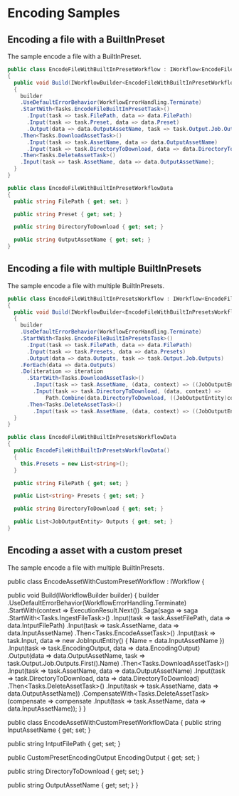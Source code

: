 # Encoding Samples

## Encoding a file with a BuiltInPreset

The sample encode a file with a BuiltInPreset.

```c#
public class EncodeFileWithBuiltInPresetWorkflow : IWorkflow<EncodeFileWithBuiltInPresetWorkflowData>
{
  public void Build(IWorkflowBuilder<EncodeFileWithBuiltInPresetWorkflowData> builder)
  {
    builder
    .UseDefaultErrorBehavior(WorkflowErrorHandling.Terminate)
    .StartWith<Tasks.EncodeFileBuiltInPresetTask>()
      .Input(task => task.FilePath, data => data.FilePath)
      .Input(task => task.Preset, data => data.Preset)
      .Output(data => data.OutputAssetName, task => task.Output.Job.Outputs.First().Name)
    .Then<Tasks.DownloadAssetTask>()
      .Input(task => task.AssetName, data => data.OutputAssetName)
      .Input(task => task.DirectoryToDownload, data => data.DirectoryToDownload)
    .Then<Tasks.DeleteAssetTask>()
    .Input(task => task.AssetName, data => data.OutputAssetName);
  }
}

public class EncodeFileWithBuiltInPresetWorkflowData
{
  public string FilePath { get; set; }

  public string Preset { get; set; }

  public string DirectoryToDownload { get; set; } 

  public string OutputAssetName { get; set; }
}
```
## Encoding a file with multiple BuiltInPresets

The sample encode a file with multiple BuiltInPresets.

```c#
public class EncodeFileWithBuiltInPresetsWorkflow : IWorkflow<EncodeFileWithBuiltInPresetsWorkflowData>
{
  public void Build(IWorkflowBuilder<EncodeFileWithBuiltInPresetsWorkflowData> builder)
  {
    builder
    .UseDefaultErrorBehavior(WorkflowErrorHandling.Terminate)
    .StartWith<Tasks.EncodeFileBuiltInPresetsTask>()
      .Input(task => task.FilePath, data => data.FilePath)
      .Input(task => task.Presets, data => data.Presets)
      .Output(data => data.Outputs, task => task.Output.Job.Outputs)
    .ForEach(data => data.Outputs)
    .Do(iteration => iteration
      .StartWith<Tasks.DownloadAssetTask>()
        .Input(task => task.AssetName, (data, context) => ((JobOutputEntity)context.Item).Name)
        .Input(task => task.DirectoryToDownload, (data, context) => 
            Path.Combine(data.DirectoryToDownload, ((JobOutputEntity)context.Item).Label))
      .Then<Tasks.DeleteAssetTask>()
        .Input(task => task.AssetName, (data, context) => ((JobOutputEntity)context.Item).Name));
  }
}

public class EncodeFileWithBuiltInPresetsWorkflowData
{
  public EncodeFileWithBuiltInPresetsWorkflowData()
  {
    this.Presets = new List<string>();
  }

  public string FilePath { get; set; }

  public List<string> Presets { get; set; }

  public string DirectoryToDownload { get; set; }

  public List<JobOutputEntity> Outputs { get; set; }
}
```
## Encoding a asset with a custom preset

The sample encode a file with multiple BuiltInPresets.

public class EncodeAssetWithCustomPresetWorkflow : IWorkflow<EncodeAssetWithCustomPresetWorkflowData>
{

  public void Build(IWorkflowBuilder<EncodeAssetWithCustomPresetWorkflowData> builder)
  {
    builder
    .UseDefaultErrorBehavior(WorkflowErrorHandling.Terminate)
    .StartWith(context => ExecutionResult.Next())
      .Saga(saga => saga
      .StartWith<Tasks.IngestFileTask>()
        .Input(task => task.AssetFilePath, data => data.IntputFilePath)
        .Input(task => task.AssetName, data => data.InputAssetName)
      .Then<Tasks.EncodeAssetTask>()
        .Input(task => task.Input, data => new JobInputEntity() { Name = data.InputAssetName })
        .Input(task => task.EncodingOutput, data => data.EncodingOutput)
        .Output(data => data.OutputAssetName, task => task.Output.Job.Outputs.First().Name)
      .Then<Tasks.DownloadAssetTask>()
        .Input(task => task.AssetName, data => data.OutputAssetName)
        .Input(task => task.DirectoryToDownload, data => data.DirectoryToDownload)
      .Then<Tasks.DeleteAssetTask>()
        .Input(task => task.AssetName, data => data.OutputAssetName))
      .CompensateWith<Tasks.DeleteAssetTask>(compensate => compensate
        .Input(task => task.AssetName, data => data.InputAssetName));
  }
}
  
public class EncodeAssetWithCustomPresetWorkflowData
{
  public string InputAssetName { get; set; }

  public string IntputFilePath { get; set; }

  public CustomPresetEncodingOutput EncodingOutput { get; set; }

  public string DirectoryToDownload { get; set; }

  public string OutputAssetName { get; set; }
}
